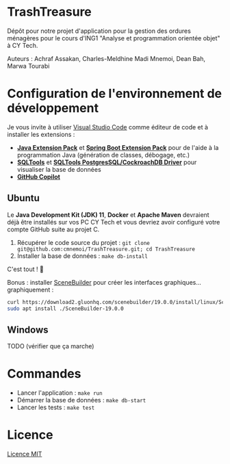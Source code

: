 # TrashTreasure

Dépôt pour notre projet d'application pour la gestion des ordures ménagères pour le cours d'ING1 "Analyse et programmation orientée objet" à CY Tech.

Auteurs : Achraf Assakan, Charles-Meldhine Madi Mnemoi, Dean Bah, Marwa Tourabi

# Configuration de l'environnement de développement

Je vous invite à utiliser [Visual Studio Code](https://code.visualstudio.com/) comme éditeur de code et à installer les extensions :
  -  [**Java Extension Pack**](https://marketplace.visualstudio.com/items?itemName=vscjava.vscode-java-pack) et [**Spring Boot Extension Pack**](https://marketplace.visualstudio.com/items?itemName=Pivotal.vscode-boot-dev-pack) pour de l'aide à la programmation Java (génération de classes, débogage, etc.)
  - [**SQLTools**](https://marketplace.visualstudio.com/items?itemName=mtxr.sqltools) et [**SQLTools PostgresSQL/CockroachDB Driver**](https://marketplace.visualstudio.com/items?itemName=mtxr.sqltools-driver-pg) pour visualiser la base de données
  - [**GitHub Copilot**](https://marketplace.visualstudio.com/items?itemName=GitHub.copilot)

## Ubuntu

Le **Java Development Kit (JDK) 11**, **Docker** et **Apache Maven** devraient déjà être installés sur vos PC CY Tech et vous devriez avoir configuré votre compte GitHub suite au projet C.

1) Récupérer le code source du projet : `git clone git@github.com:cmnemoi/TrashTreasure.git; cd TrashTreasure`
2) Installer la base de données : `make db-install`

C'est tout ! 🥳

Bonus : installer [SceneBuilder](https://gluonhq.com/products/scene-builder/) pour créer les interfaces graphiques... graphiquement :
  
  ```bash
  curl https://download2.gluonhq.com/scenebuilder/19.0.0/install/linux/SceneBuilder-19.0.0.deb -o SceneBuilder-19.0.0
  sudo apt install ./SceneBuilder-19.0.0
  ```

## Windows

TODO (vérifier que ça marche)

# Commandes

* Lancer l'application : `make run`
* Démarrer la base de données : `make db-start`
* Lancer les tests : `make test`

# Licence

[Licence MIT](LICENSE) 